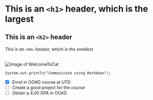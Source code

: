 # This is an `<h1>` header, which is the largest
## This is an `<h2>` header
###### This is an `<h6>` header, which is the smallest

![Image of WelcomeToCat](https://octodex.github.com/images/welcometocat.png)

```
System.out.println("Communicate using Markdown");
```

- [x] Enrol in OOAD course at UTD
- [ ] Create a good project for the course
- [ ] Obtain a 4.00 GPA in OOAD

